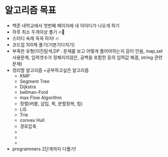 # 알고리즘 목표

- 백준 내학교에서 첫번째 페이지에 내 아이디가 나오게 하기
- 하루 최소 두개이상 풀기 :fire::facepunch:
- 스터디 숙제 꼭꼭 하자! :fire:
- 코드업 100제 풀기(기본기다지기)
- 부족한 유형(이진탐색,DP : 문제를 보고 어떻게 풀어야하는지 감이 안옴, map,set 사용문제, 입력갯수가 정해지지않은, 공백을 포함한 등의 입력값 해결, string 관련문제)
- 정리할 알고리즘 +공부하고싶은 알고리즘
  - KMP
  - Segment Tree
  - Dijkstra
  - bellman-Ford
  - max Flow Algorithm
  - 정렬(버블, 삽입, 퀵, 분할정복, 힙)
  - LIS
  - Trie
  - convex Hull
  - 경로압축
  - 
  - 
  - 
- programmers 2단계까지 다풀기!

